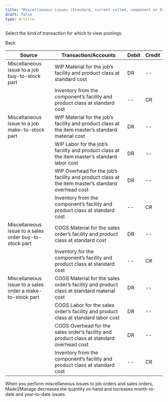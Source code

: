 ```yaml
---
title: "Miscellaneous issues (Standard, current rolled, component or Inventory transactions)"
draft: false
type: Article
---
```


Select the kind of transaction for which to view postings. 

Back

| Source                                                    | Transaction/Accounts                                                                              | Debit | Credit |
|-----------------------------------------------------------|---------------------------------------------------------------------------------------------------|-------|--------|
| Miscellaneous issue to a job buy-to-stock part            | WIP Material for the job’s facility and product class at standard cost                            | DR    | --     |
|                                                           | Inventory from the component’s facility and product class at standard cost                        | --    | CR     |
| Miscellaneous issue to a job make-to-stock part           | WIP Material for the job’s facility and product class at the item master’s standard material cost | DR    | --     |
|                                                           | WIP Labor for the job’s facility and product class at the item master’s standard labor cost       | DR    | --     |
|                                                           | WIP Overhead for the job’s facility and product class at the item master’s standard overhead cost | DR    | --     |
|                                                           | Inventory from the component’s facility and product class at standard cost                        | --    | CR     |
| Miscellaneous issue to a sales order buy-to-stock part    | COGS Material for the sales order’s facility and product class at standard cost                   | DR    | --     |
|                                                           | Inventory for the component’s facility and product class at standard cost                         | --    | CR     |
| Miscellaneous issue to a sales order a make-to-stock part | COGS Material for the sales order’s facility and product class at standard material cost          | DR    | --     |
|                                                           | COGS Labor for the sales order’s facility and product class at standard labor cost                | DR    | --     |
|                                                           | COGS Overhead for the sales order’s facility and product class at standard overhead cost          | DR    | --     |
|                                                           | Inventory from the component’s facility and product class at standard cost                        | --    | CR     |

When you perform miscellaneous issues to job orders and sales orders, Made2Manage decreases the quantity on hand and increases month-to-date and year-to-date issues.